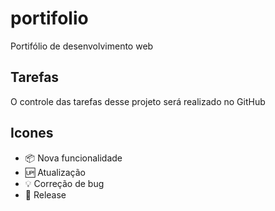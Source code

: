# portifolio
Portifólio de desenvolvimento web
 ## Tarefas
 O controle das tarefas desse projeto será realizado no GitHub 
 ## Icones
- :package: Nova funcionalidade
- :up: Atualização
- :bulb: Correção de bug
- :checkered_flag: Release